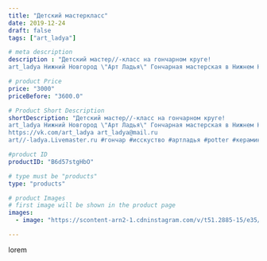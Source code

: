 ```yaml
---
title: "Детский мастеркласс"
date: 2019-12-24
draft: false
tags: ["art_ladya"]

# meta description
description : "Детский мастер//-класс на гончарном круге! 
art_ladya Нижний Новгород \"Арт Ладья\" Гончарная мастерская в Нижнем Новгороде. Изготовление керамики и мастер//-кл"

# product Price
price: "3000"
priceBefore: "3600.0"

# Product Short Description
shortDescription: "Детский мастер//-класс на гончарном круге! 
art_ladya Нижний Новгород \"Арт Ладья\" Гончарная мастерская в Нижнем Новгороде. Изготовление керамики и мастер//-классы по обучению. 
https://vk.com/art_ladya art_ladya@mail.ru 
art//-ladya.Livemaster.ru #гончар #исскуство #артладья #potter #керамикадляинтерьера #керамикаручнаяработа #гончарнаямастерская #керамиканазаказ #handmade #посудаизглины #керамика #гончарнаяпосуда #эксклюзивнаякерамика #dishes #decor #ceramicar #nntoday #claygoods #фестиваль #earthenware #ceramic #design #artladya #мастеркласс #нижнийновгород #ceramicart #обучение #гончарныйкруг #clay #авторскаякерамика"

#product ID
productID: "B6d57stgHbO"

# type must be "products"
type: "products"

# product Images
# first image will be shown in the product page
images:
  - image: "https://scontent-arn2-1.cdninstagram.com/v/t51.2885-15/e35/76873284_169781597559127_2252445128743120579_n.jpg?tp=1&_nc_ht=scontent-arn2-1.cdninstagram.com&_nc_cat=107&_nc_ohc=ziEFz42PsggAX9yA8Xb&ccb=7-4&oh=13c1cc46ff0deeaa47130a8801b06374&oe=6083734D&_nc_sid=86f79a&ig_cache_key=MjIwNjE3NDE4MzU4OTcwNTQyMg%3D%3D.2-ccb7-4"

---
```

lorem
